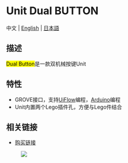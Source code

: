 # Unit Dual BUTTON

中文 | [English](/en/product_documents/units/unit_dual_button) | [日本語](ja/product_documents/units/unit_dual_button)

## 描述

<mark>Dual Button</mark>是一款双机械按键Unit

## 特性

-  GROVE接口，支持[UiFlow](http://flow.m5stack.com)编程，[Arduino](http://www.arduino.cc)编程
-  Unit内置两个Lego插件孔，方便与Lego件结合

## 相关链接

<!-- - [例程](zh_CN/file_to_display_null) -->
- [购买链接](https://www.aliexpress.com/store/product/M5Stack-Official-New-Mini-Dual-Button-Unit-Mini-with-GROVE-Port-Cable-Connector-Compatible-with-FIRE/3226069_32923126250.html?spm=a2g1x.12024536.productList_2187621.9)

<figure>
    <img src="assets/img/product_pics/units/M5GO_Unit_dual_button.png">
</figure>